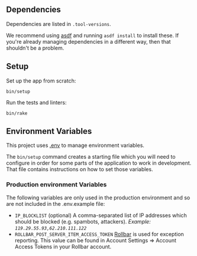 ## Dependencies

Dependencies are listed in `.tool-versions`.

We recommend using [asdf](https://github.com/asdf-vm/asdf) and running `asdf
install` to install these. If you're already managing dependencies in a
different way, then that shouldn't be a problem.

## Setup

Set up the app from scratch:

    bin/setup

Run the tests and linters:

    bin/rake

## Environment Variables

This project uses [.env](https://github.com/bkeepers/dotenv) to manage
environment variables.

The `bin/setup` command creates a starting file which you will need to
configure in order for some parts of the application to work in development.
That file contains instructions on how to set those variables.

### Production environment Variables

The following variables are only used in the production environment and so
are not included in the .env.example file:

  - `IP_BLOCKLIST` (optional) A comma-separated list of IP addresses which
    should be blocked (e.g. spambots, attackers). _Example:
    `119.29.55.93,62.210.111.122`_
  - `ROLLBAR_POST_SERVER_ITEM_ACCESS_TOKEN` [Rollbar](https://rollbar.com/) is
    used for exception reporting. This value can be found in Account Settings
    => Account Access Tokens in your Rollbar account.

